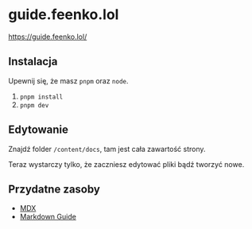 # guide.feenko.lol

https://guide.feenko.lol/

## Instalacja

Upewnij się, że masz `pnpm` oraz `node`.

1. `pnpm install`
2. `pnpm dev`

## Edytowanie

Znajdź folder `/content/docs`, tam jest cała zawartość strony.

Teraz wystarczy tylko, że zaczniesz edytować pliki bądź tworzyć nowe.

## Przydatne zasoby

- [MDX](https://mdxjs.com/)
- [Markdown Guide](https://www.markdownguide.org/getting-started/)